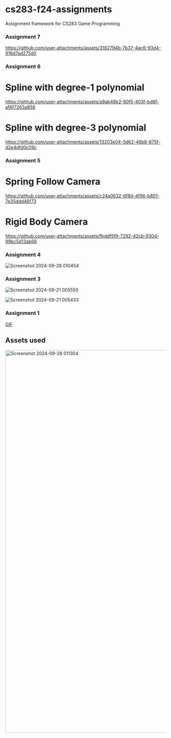 # cs283-f24-assignments
Assignment framework for CS283 Game Programming
### Assignment 7
https://github.com/user-attachments/assets/3182794b-7b37-4ac6-93d4-916d7ad275d0
### Assignment 6
# Spline with degree-1 polynomial
https://github.com/user-attachments/assets/a9ab48b2-60f5-403f-bd6f-af6f7263a856

# Spline with degree-3 polynomial
https://github.com/user-attachments/assets/13203e04-3d62-46b8-875f-d2e4dfd0c09c

### Assignment 5
# Spring Follow Camera
https://github.com/user-attachments/assets/c24a0632-6f8d-4f96-b801-7e35ddd46f73

# Rigid Body Camera
https://github.com/user-attachments/assets/fbddf5f9-7292-42cb-930d-99bc5d13ab66

### Assignment 4
![Screenshot 2024-09-28 010454](https://github.com/user-attachments/assets/f6b5ad0c-531f-4559-ab93-c5f1018bb3db)

### Assignment 3
![Screenshot 2024-09-21 005550](https://github.com/user-attachments/assets/f61321c7-26f7-4d03-bd9d-4f1cf21d503f)

![Screenshot 2024-09-21 005433](https://github.com/user-attachments/assets/91d1fe48-b264-42ff-b34f-a5e20b161753)

### Assignment 1
[GIF](https://github.com/user-attachments/assets/fb9bdf9b-b9d3-40f4-8c6f-35888fed36cb)

## Assets used
<img width="1200" alt="Screenshot 2024-09-28 011304" src="https://github.com/user-attachments/assets/8d0a6507-9433-47c4-9165-09d04cc92d16">
